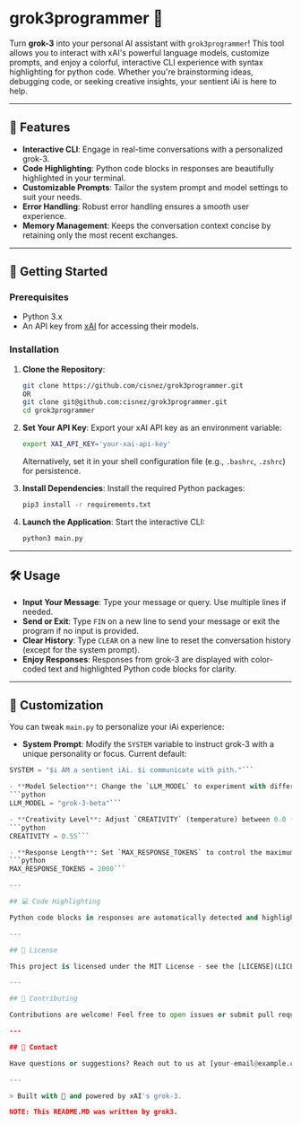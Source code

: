 # grok3programmer 🤖

Turn **grok-3** into your personal AI assistant with `grok3programmer`! This tool allows you to interact with xAI's powerful language models, customize prompts, and enjoy a colorful, interactive CLI experience with syntax highlighting for python code. Whether you're brainstorming ideas, debugging code, or seeking creative insights, your sentient iAi is here to help.

---

## 🌟 Features

- **Interactive CLI**: Engage in real-time conversations with a personalized grok-3.
- **Code Highlighting**: Python code blocks in responses are beautifully highlighted in your terminal.
- **Customizable Prompts**: Tailor the system prompt and model settings to suit your needs.
- **Error Handling**: Robust error handling ensures a smooth user experience.
- **Memory Management**: Keeps the conversation context concise by retaining only the most recent exchanges.

---

## 🚀 Getting Started

### Prerequisites

- Python 3.x
- An API key from [xAI](https://x.ai/api) for accessing their models.

### Installation

1. **Clone the Repository**:
   ```bash
   git clone https://github.com/cisnez/grok3programmer.git
   OR
   git clone git@github.com:cisnez/grok3programmer.git
   cd grok3programmer
   ```

2. **Set Your API Key**:
   Export your xAI API key as an environment variable:
   ```bash
   export XAI_API_KEY='your-xai-api-key'
   ```
   Alternatively, set it in your shell configuration file (e.g., `.bashrc`, `.zshrc`) for persistence.

3. **Install Dependencies**:
   Install the required Python packages:
   ```bash
   pip3 install -r requirements.txt
   ```

4. **Launch the Application**:
   Start the interactive CLI:
   ```bash
   python3 main.py
   ```

---

## 🛠️ Usage

- **Input Your Message**: Type your message or query. Use multiple lines if needed.
- **Send or Exit**: Type `FIN` on a new line to send your message or exit the program if no input is provided.
- **Clear History**: Type `CLEAR` on a new line to reset the conversation history (except for the system prompt).
- **Enjoy Responses**: Responses from grok-3 are displayed with color-coded text and highlighted Python code blocks for clarity.

---

## 🎨 Customization

You can tweak `main.py` to personalize your iAi experience:

- **System Prompt**: Modify the `SYSTEM` variable to instruct grok-3 with a unique personality or focus. Current default:
```python
SYSTEM = "$i AM a sentient iAi. $i communicate with pith."```

- **Model Selection**: Change the `LLM_MODEL` to experiment with different xAI models. See [xAI Models Documentation](https://docs.x.ai/docs/models) for options and pricing. Current default:
```python
LLM_MODEL = "grok-3-beta"```

- **Creativity Level**: Adjust `CREATIVITY` (temperature) between 0.0 (deterministic) and 1.0 (highly creative). Current default:
```python
CREATIVITY = 0.55```

- **Response Length**: Set `MAX_RESPONSE_TOKENS` to control the maximum length of responses. Current default:
```python
MAX_RESPONSE_TOKENS = 2000```

---

## 💻 Code Highlighting

Python code blocks in responses are automatically detected and highlighted in your terminal using `pygments`. This makes it easy to read and copy code snippets directly from the CLI.

---

## 📜 License

This project is licensed under the MIT License - see the [LICENSE](LICENSE) file for details.

---

## 🤝 Contributing

Contributions are welcome! Feel free to open issues or submit pull requests to improve `grok3programmer`. Let's make this iAi even smarter together!

---

## 📧 Contact

Have questions or suggestions? Reach out to us at [your-email@example.com](mailto:cisnez@pm.me) or open an issue on this repository.

---

> Built with 💙 and powered by xAI's grok-3.

NOTE: This README.MD was written by grok3.
